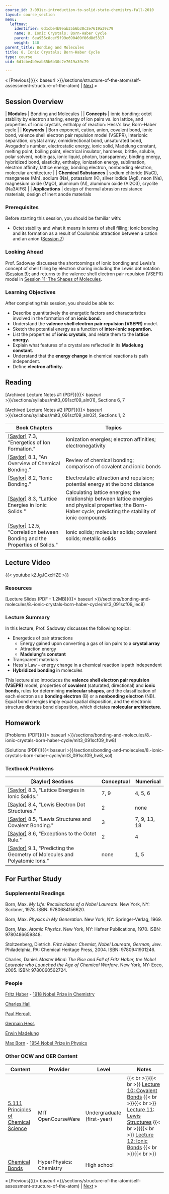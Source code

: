 ```yaml
---
course_id: 3-091sc-introduction-to-solid-state-chemistry-fall-2010
layout: course_section
menu:
  leftnav:
    identifier: 6d1cbe4b9eab35b6b30c2e7619a39c79
    name: 8. Ionic Crystals; Born-Haber Cycle
    parent: 6ea956c8cef5f99e690409f06d8d5317
    weight: 140
parent_title: Bonding and Molecules
title: 8. Ionic Crystals; Born-Haber Cycle
type: course
uid: 6d1cbe4b9eab35b6b30c2e7619a39c79

---
```


« [Previous]({{< baseurl >}}/sections/structure-of-the-atom/self-assessment-structure-of-the-atom) | [Next](/courses/materials-science-and-engineering/3-091sc-introduction-to-solid-state-chemistry-fall-2010/bonding-and-molecules/9.-drawing-lewis-structures) »

Session Overview
----------------

| **Modules** | Bonding and Molecules |
| **Concepts** | ionic bonding: octet stability by electron sharing, energy of ion pairs vs. ion lattice, and properties of ionic crystals, enthalpy of reaction: Hess's law, Born-Haber cycle |
| **Keywords** | Born exponent, cation, anion, covalent bond, ionic bond, valence shell electron pair repulsion model (VSEPR), interionic separation, crystal array, omnidirectional bond, unsaturated bond, Avogadro's number, electrostatic energy, ionic solid, Madelung constant, melting point, boiling point, electrical insulator, hardness, brittle, soluble, polar solvent, noble gas, ionic liquid, photon, transparency, binding energy, hybridized bond, elasticity, enthalpy, ionization energy, sublimation, electron affinity, lattice energy, bonding electron, nonbonding electron, molecular architecture |
| **Chemical Substances** | sodium chloride (NaCl), manganese (Mn), sodium (Na), potassium (K), silver iodide (AgI), neon (Ne), magnesium oxide (MgO), aluminum (Al), aluminum oxide (Al2O3), cryolite (Na3AlF6) |
| **Applications** | design of thermal abrasion resistance materials, design of inert anode materials 

### Prerequisites

Before starting this session, you should be familiar with:

*   Octet stability and what it means in terms of shell filling; ionic bonding and its formation as a result of Coulombic attraction between a cation and an anion ([Session 7](/courses/materials-science-and-engineering/3-091sc-introduction-to-solid-state-chemistry-fall-2010/structure-of-the-atom/7.-the-aufbau-principle-photoelectron-spectroscopy))

### Looking Ahead

Prof. Sadoway discusses the shortcomings of ionic bonding and Lewis's concept of shell filling by electron sharing including the Lewis dot notation ([Session 9](/courses/materials-science-and-engineering/3-091sc-introduction-to-solid-state-chemistry-fall-2010/bonding-and-molecules/9.-drawing-lewis-structures)); and returns to the valence shell electron pair repulsion (VSEPR) model in [Session 11: The Shapes of Molecules](/courses/materials-science-and-engineering/3-091sc-introduction-to-solid-state-chemistry-fall-2010/bonding-and-molecules/11.-the-shapes-of-molecules).

### Learning Objectives

After completing this session, you should be able to:

*   Describe quantitatively the energetic factors and characteristics involved in the formation of an **ionic bond.**
*   Understand the **valence shell electron pair repulsion (VSEPR)** model.
*   Sketch the potential energy as a function of **inter-ionic separation.**
*   List the properties of **ionic crystals**, and relate them to the **lattice energy.**
*   Explain what features of a crystal are reflected in its **Madelung constant.**
*   Understand that the **energy change** in chemical reactions is path independent.
*   Define **electron affinity.**

Reading
-------

[Archived Lecture Notes #1 (PDF)]({{< baseurl >}}/sections/syllabus/mit3_091scf09_aln01), Sections 6, 7

[Archived Lecture Notes #2 (PDF)]({{< baseurl >}}/sections/syllabus/mit3_091scf09_aln02), Sections 1, 2

| Book Chapters | Topics |
| --- | --- |
| [\[Saylor\]](https://saylordotorg.github.io/text_general-chemistry-principles-patterns-and-applications-v1.0/s11-03-energetics-of-ion-formation.html) 7.3, "Energetics of Ion Formation." | Ionization energies; electron affinities; electronegativity |
| [\[Saylor\]](https://saylordotorg.github.io/text_general-chemistry-principles-patterns-and-applications-v1.0/s12-01-an-overview-of-chemical-bondin.html) 8.1, "An Overview of Chemical Bonding." | Review of chemical bonding; comparison of covalent and ionic bonds |
| [\[Saylor\]](https://saylordotorg.github.io/text_general-chemistry-principles-patterns-and-applications-v1.0/s12-02-ionic-bonding.html) 8.2, "Ionic Bonding." | Electrostatic attraction and repulsion; potential energy at the bond distance |
| [\[Saylor\]](https://saylordotorg.github.io/text_general-chemistry-principles-patterns-and-applications-v1.0/s12-03-lattice-energies-in-ionic-soli.html) 8.3, "Lattice Energies in Ionic Solids." | Calculating lattice energies; the relationship between lattice energies and physical properties; the Born-Haber cycle; predicting the stability of ionic compounds |
| [\[Saylor\]](https://saylordotorg.github.io/text_general-chemistry-principles-patterns-and-applications-v1.0/s16-05-correlation-between-bonding-an.html) 12.5, "Correlation between Bonding and the Properties of Solids." | Ionic solids; molecular solids; covalent solids; metallic solids 

Lecture Video
-------------

{{< youtube kZJgJCxcHZE >}}

### Resources

[Lecture Slides (PDF - 1.2MB)]({{< baseurl >}}/sections/bonding-and-molecules/8.-ionic-crystals-born-haber-cycle/mit3_091scf09_lec8)

### Lecture Summary

In this lecture, Prof. Sadoway discusses the following topics:

*   Energetics of pair attractions
    *   Energy gained upon converting a gas of ion pairs to a **crystal array**
    *   Attraction energy
    *   **Madelung's constant**
*   Transparent materials
*   Hess's Law – energy change in a chemical reaction is path independent
*   **Hybridized bonding** in molecules

This lecture also introduces the **valence shell electron pair repulsion (VSEPR)** model, properties of **covalent** (saturated, directional) and **ionic bonds**, rules for determining **molecular shapes**, and the classification of each electron as a **bonding electron** (B) or a **nonbonding electron** (NB). Equal bond energies imply equal spatial disposition, and the electronic structure dictates bond disposition, which dictates **molecular architecture**.

Homework
--------

[Problems (PDF)]({{< baseurl >}}/sections/bonding-and-molecules/8.-ionic-crystals-born-haber-cycle/mit3_091scf09_hw8)

[Solutions (PDF)]({{< baseurl >}}/sections/bonding-and-molecules/8.-ionic-crystals-born-haber-cycle/mit3_091scf09_hw8_sol)

### Textbook Problems

| \[Saylor\] Sections | Conceptual | Numerical |
| --- | --- | --- |
| [\[Saylor\]](https://saylordotorg.github.io/text_general-chemistry-principles-patterns-and-applications-v1.0/s12-03-lattice-energies-in-ionic-soli.html) 8.3, "Lattice Energies in Ionic Solids." | 7, 9 | 4, 5, 6 |
| [\[Saylor\]](https://saylordotorg.github.io/text_general-chemistry-principles-patterns-and-applications-v1.0/s12-04-lewis-electron-dot-symbols.html) 8.4, "Lewis Electron Dot Structures." | 2 | none |
| [\[Saylor\]](https://saylordotorg.github.io/text_general-chemistry-principles-patterns-and-applications-v1.0/s12-05-lewis-structures-and-covalent-.html) 8.5, "Lewis Structures and Covalent Bonding." | 3 | 7, 9, 13, 18 |
| [\[Saylor\]](https://saylordotorg.github.io/text_general-chemistry-principles-patterns-and-applications-v1.0/s12-06-exceptions-to-the-octet-rule.html) 8.6, "Exceptions to the Octet Rule." | 2 | 4 |
| [\[Saylor\]](https://saylordotorg.github.io/text_general-chemistry-principles-patterns-and-applications-v1.0/s13-01-predicting-the-geometry-of-mol.html) 9.1, "Predicting the Geometry of Molecules and Polyatomic Ions." | none | 1, 5 

For Further Study
-----------------

### Supplemental Readings

Born, Max. _My Life: Recollections of a Nobel Laureate_. New York, NY: Scribner, 1978. ISBN: 9780684156620.

Born, Max. _Physics in My Generation_. New York, NY: Springer-Verlag, 1969.

Born, Max. _Atomic Physics_. New York, NY: Hafner Publications, 1970. ISBN: 9780486659848.

Stoltzenberg, Dietrich. _Fritz Haber: Chemist, Nobel Laureate, German, Jew_. Philadelphia, PA: Chemical Heritage Press, 2004. ISBN: 9780941901246.

Charles, Daniel. _Master Mind: The Rise and Fall of Fritz Haber, the Nobel Laureate who Launched the Age of Chemical Warfare_. New York, NY: Ecco, 2005. ISBN: 9780060562724.

### People

[Fritz Haber](http://en.wikipedia.org/wiki/Fritz_Haber) - [1918 Nobel Prize in Chemistry](http://nobelprize.org/nobel_prizes/chemistry/laureates/1918/)

[Charles Hall](http://en.wikipedia.org/wiki/Charles_Martin_Hall)

[Paul Heroult](http://en.wikipedia.org/wiki/Paul_H%C3%A9roult)

[Germain Hess](http://en.wikipedia.org/wiki/Germain_Henri_Hess)

[Erwin Madelung](http://en.wikipedia.org/wiki/Erwin_Madelung)

[Max Born](http://en.wikipedia.org/wiki/Max_born) - [1954 Nobel Prize in Physics](http://nobelprize.org/nobel_prizes/physics/laureates/1954/)

### Other OCW and OER Content

| Content | Provider | Level | Notes |
| --- | --- | --- | --- |
| [5.111 Principles of Chemical Science](/courses/5-111-principles-of-chemical-science-fall-2008) | MIT OpenCourseWare | Undergraduate (first-year) |  {{< br >}}{{< br >}} [Lecture 10: Covalent Bonds](/courses/5-111-principles-of-chemical-science-fall-2008/sections/video-lectures/lecture-10) {{< br >}}{{< br >}} [Lecture 11: Lewis Structures](/courses/5-111-principles-of-chemical-science-fall-2008/sections/video-lectures/lecture-11) {{< br >}}{{< br >}} [Lecture 12: Ionic Bonds](/courses/5-111-principles-of-chemical-science-fall-2008/sections/video-lectures/lecture-12) {{< br >}}{{< br >}}  |
| [Chemical Bonds](http://hyperphysics.phy-astr.gsu.edu/hbase/chemical/bondcon.html) | HyperPhysics: Chemistry | High school |   

« [Previous]({{< baseurl >}}/sections/structure-of-the-atom/self-assessment-structure-of-the-atom) | [Next](/courses/materials-science-and-engineering/3-091sc-introduction-to-solid-state-chemistry-fall-2010/bonding-and-molecules/9.-drawing-lewis-structures) »
